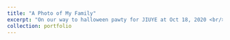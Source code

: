 ```yaml
---
title: "A Photo of My Family"
excerpt: "On our way to halloween pawty for JIUYE at Oct 18, 2020 <br/><img src='/images/jiuye/Image from iOS (2).jpg' width="300" style="float:right">"
collection: portfolio
---
```

